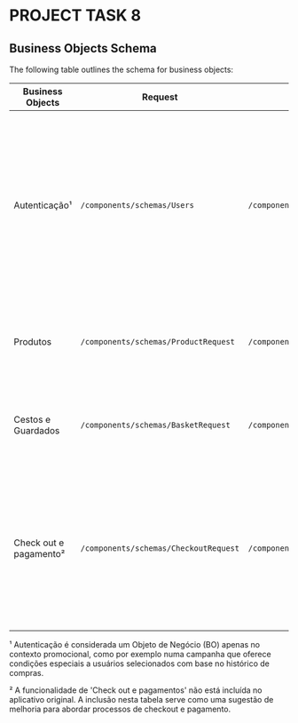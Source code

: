 # PROJECT TASK 8

## Business Objects Schema

The following table outlines the schema for business objects:

| Business Objects       | Request                                 | Responses                                  | Schema                                                                                     |
|------------------------|-----------------------------------------|--------------------------------------------|--------------------------------------------------------------------------------------------|
| Autenticação¹          | `/components/schemas/Users`              | `/components/schemas/AuthenticationResponse` | ```json\n{ "components": { "schemas": { "Authentication": { "type": "object", "required": ["username", "password"], "properties": { "username": { "type": "string" }, "password": { "type": "string" } } }, "AuthenticationResponse": { "200": { "description": "Successful login" }, "401": { "description": "Invalid credentials" }, "404": { "description": "User not found" }, "default": { "description": "Unexpected error" } } } }\n``` |
| Produtos               | `/components/schemas/ProductRequest`    | `/components/schemas/ProductResponse`       | ```json\n{ "components": { "schemas": { "ProductRequest": { "type": "object", "properties": { ... } }, "ProductResponse": { "type": "object", "properties": { ... } } } }\n``` |
| Cestos e Guardados     | `/components/schemas/BasketRequest`     | `/components/schemas/BasketResponse`        | ```json\n{ "components": { "schemas": { "BasketRequest": { "type": "object", "properties": { ... } }, "BasketResponse": { "type": "object", "properties": { ... } } } }\n``` |
| Check out e pagamento² | `/components/schemas/CheckoutRequest`   | `/components/schemas/PaymentResponse`       | ```json\n{ "components": { "schemas": { "CheckoutRequest": { ... }, "PaymentResponse": { "200": { "description": "Successful transaction" }, "400": { "description": "Invalid request" }, "401": { "description": "Unauthorized or invalid payment details" }, "500": { "description": "Internal Server Error" }, "default": { "description": "Unexpected error" } } } }\n``` |

¹ Autenticação é considerada um Objeto de Negócio (BO) apenas no contexto promocional, como por exemplo numa campanha que oferece condições especiais a usuários selecionados com base no histórico de compras.

² A funcionalidade de 'Check out e pagamentos' não está incluída no aplicativo original. A inclusão nesta tabela serve como uma sugestão de melhoria para abordar processos de checkout e pagamento.

